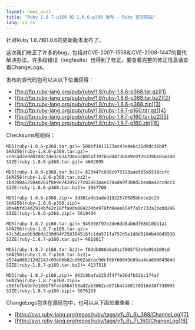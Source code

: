 ```yaml
---
layout: news_post
title: "Ruby 1.8.7-p160 和 1.8.6-p368 发布 - Ruby 官方网站"
lang: zh_cn
---
```


针对Ruby 1.8.7和1.8.6的更新版本发布了。

这次我们修正了许多的bug，包括对CVE-2007-1558和CVE-2008-1447的替代解决办法。许多段错误（segfaults）也得到了修正。要查看完整的修正信息请查看ChangeLogs。

发布的源代码包可以从以下位置获得：

* [ftp://ftp.ruby-lang.org/pub/ruby/1.8/ruby-1.8.6-p368.tar.gz][1]
* [ftp://ftp.ruby-lang.org/pub/ruby/1.8/ruby-1.8.6-p368.tar.bz2][2]
* [ftp://ftp.ruby-lang.org/pub/ruby/1.8/ruby-1.8.6-p368.zip][3]
* [ftp://ftp.ruby-lang.org/pub/ruby/1.8/ruby-1.8.7-p160.tar.gz][4]
* [ftp://ftp.ruby-lang.org/pub/ruby/1.8/ruby-1.8.7-p160.tar.bz2][5]
* [ftp://ftp.ruby-lang.org/pub/ruby/1.8/ruby-1.8.7-p160.zip][6]

Checksums校验码：

    
    MD5(ruby-1.8.6-p368.tar.gz)= 508bf1911173ac43e4e6c31d9dc36b8f
    SHA256(ruby-1.8.6-p368.tar.gz)= cc8cad3edd02d8c2de3c63a7d8a5cb85af39766dd47360a9c0f26339b101e2a0
    SIZE(ruby-1.8.6-p368.tar.gz)= 4602095
    
    MD5(ruby-1.8.6-p368.tar.bz2)= 623447c6d8c973193aae565a5538ccfc
    SHA256(ruby-1.8.6-p368.tar.bz2)= 1bd398a125040261f8e9e74289277c82063aae174ada9f300d2bea0a42ccdcc1
    SIZE(ruby-1.8.6-p368.tar.bz2)= 3967709
    
    MD5(ruby-1.8.6-p368.zip)= 3d301a4b1aded1922570585bbece2c29
    SHA256(ruby-1.8.6-p368.zip)= 8ba4bfd14d2914bfe2c18ffa9da084234be978fd0eee654f7a5c732a1beb0246
    SIZE(ruby-1.8.6-p368.zip)= 5619494
    
    MD5(ruby-1.8.7-p160.tar.gz)= 945398f97e2de6dd8ab6df68d10bb1a1
    SHA256(ruby-1.8.7-p160.tar.gz)= 47c3d1ae6b3dbda230d04f258304516fc1da571fa757d5e1d8d0104b49045530
    SIZE(ruby-1.8.7-p160.tar.gz)= 4818817
    
    MD5(ruby-1.8.7-p160.tar.bz2)= f8ddb886b8a81cf005f53e9a9541091d
    SHA256(ruby-1.8.7-p160.tar.bz2)= e524a086212d2142c03eb6b82cd602adcac9dcf8bf60049e89aa4ca69864984d
    SIZE(ruby-1.8.7-p160.tar.bz2)= 4137518
    
    MD5(ruby-1.8.7-p160.zip)= 06319bafa225df47fe26dfb52bc174a7
    SHA256(ruby-1.8.7-p160.zip)= c56fefbb9e7e186bf9feeb864793ad2a53062ce871b47ab0170316e38f738995
    SIZE(ruby-1.8.7-p160.zip)= 5876269

ChangeLogs包含在源码包中，也可以从下面位置查看：

* [http://svn.ruby-lang.org/repos/ruby/tags/v1\_8\_6\_368/ChangeLog][7]
* [http://svn.ruby-lang.org/repos/ruby/tags/v1\_8\_7\_160/ChangeLog][8]



[1]: ftp://ftp.ruby-lang.org/pub/ruby/1.8/ruby-1.8.6-p368.tar.gz 
[2]: ftp://ftp.ruby-lang.org/pub/ruby/1.8/ruby-1.8.6-p368.tar.bz2 
[3]: ftp://ftp.ruby-lang.org/pub/ruby/1.8/ruby-1.8.6-p368.zip 
[4]: ftp://ftp.ruby-lang.org/pub/ruby/1.8/ruby-1.8.7-p160.tar.gz 
[5]: ftp://ftp.ruby-lang.org/pub/ruby/1.8/ruby-1.8.7-p160.tar.bz2 
[6]: ftp://ftp.ruby-lang.org/pub/ruby/1.8/ruby-1.8.7-p160.zip 
[7]: http://svn.ruby-lang.org/repos/ruby/tags/v1_8_6_368/ChangeLog 
[8]: http://svn.ruby-lang.org/repos/ruby/tags/v1_8_7_160/ChangeLog 
